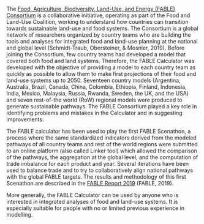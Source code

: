 The [Food, Agriculture, Biodiversity, Land-Use, and Energy (FABLE) Consortium](https://www.foodandlandusecoalition.org/fableconsortium) is a collaborative initiative, operating as part of the Food and Land-Use Coalition, working to understand how countries can transition towards sustainable land-use and food systems. The Consortium is a global network of researchers organized by country teams who are building the tools and analyses for integrated food and land-use planning at the national and global level (Schmidt-Traub, Obersteiner, & Mosnier, 2019). Before joining the Consortium, few country teams had developed a model that covered both food and land systems. Therefore, the FABLE Calculator was developed with the objective of providing a model to each country team as quickly as possible to allow them to make first projections of their food and land-use systems up to 2050. Seventeen country models (Argentina, Australia, Brazil, Canada, China, Colombia, Ethiopia, Finland, Indonesia, India, Mexico, Malaysia, Russia, Rwanda, Sweden, the UK, and the USA) and seven rest-of-the world (RoW) regional models were produced to generate sustainable pathways. The FABLE Consortium played a key role in identifying problems and mistakes in the Calculator and in suggesting improvements.

The FABLE calculator has been used to play the first FABLE Scenathon, a process where the same standardized indicators derived from the modeled pathways of all country teams and rest of the world regions were submitted to an online platform (also called Linker tool) which allowed the comparison of the pathways, the aggregation at the global level, and the computation of trade imbalance for each product and year. Several iterations have been used to balance trade and to try to collaboratively align national pathways with the global FABLE targets. The results and methodology of this first Scenathon are described in the [FABLE Report 2019](https://www.foodandlandusecoalition.org/wp-content/uploads/2019/09/Fable-interim-report_complete-low.pdf) (FABLE, 2019).

More generally, the FABLE Calculator can be used by anyone who is interested in integrated analyses of food and land-use systems. It is especially suitable for people with no or limited previous experience in modelling.